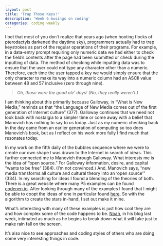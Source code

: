 ```yaml
---
layout: post
title: 'Trap Those Keys!'
description: 'Week 6 musings on coding'
categories: coding weekly
---
```


I bet that most of you don’t realize that years ago (when hooting flocks of pterodactyls darkened the daytime sky), programmers actually had to trap keystrokes as part of the regular operations of their programs.  For example, in a data-entry prompt requiring only numeric data we had either to check the field’s contents after the page had been submitted or check during the inputting of data.  The method of checking while inputting data was to ensure that the user could not type any character other than a numeric.  Therefore, each time the user tapped a key we would simply ensure that the only character to make its way into a numeric column had an ASCII value between 48 and 57 inclusive (zero through nine).  

> *Oh, those were the good ole’ days!  (No, they really weren’t.)*

I am thinking about this primarily because Galloway, in “What is New Media,” reminds us that “the Language of New Media comes out of the first generation of Internet culture” (377).  Galloway continues that we need not look back with nostalgia to a simpler time or come away with a belief that Manovich has nothing to say to us today.  Just as my numeric checking back in the day came from an earlier generation of computing so too does Manovich’s book, but as I reflect on his work more fully I find much that resonates today.

In my work on the fifth daily of the bubbles sequence where we were to create our own shape I was drawn to the Internet in search of ideas.  This further connected me to Manovich through Galloway.  What interests me is the idea of “open source.”  For Galloway information, desire, and capital “wants to be free” (384).  (I’m not convinced.)  And, Manovich says, “new media transforms all culture and cultural theory into an ‘open source’” (334).
In my searching for ideas I found a blending of the theories of both.  There is a great website where many P5 examples can be found [codepen.io]( http://codepen.io/).  After looking through many of the examples I found that I might be able to coopt the ideas of one in particular found [here](http://codepen.io/norskov/pen/MwWwdb).  So with the algorithm to create the stars in-hand, I set out make it mine.

What’s interesting with many of these examples is just how cool they are and how complex some of the code happens to be.  [Noah]( http://noahmcmlln.github.io/blog/2016-02-17/the-code-wall.html), in his blog last week, intimated as much as he begins to break down what it will take just to make rain fall on the screen.

It’s also nice to see approaches and coding styles of others who are doing some very interesting things in code.
